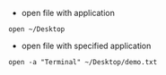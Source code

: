 - open file with application

```
open ~/Desktop
```

- open file with specified application

```
open -a "Terminal" ~/Desktop/demo.txt
```